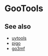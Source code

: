 GooTools
========

See also
--------

* [uvtools](https://github.com/sn4k3/UVtools)
* [pigo](https://github.com/esimov/pigo)
* [go3mf](https://github.com/HPInc/go3mf)
